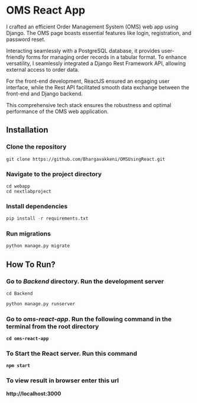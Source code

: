 <h1>OMS React App</h1>

I crafted an efficient Order Management System (OMS) web app using Django. The OMS page boasts essential features like login, registration, and password reset.

Interacting seamlessly with a PostgreSQL database, it provides user-friendly forms for managing order records in a tabular format. To enhance versatility, I seamlessly integrated a Django Rest Framework API, allowing external access to order data.

For the front-end development, ReactJS ensured an engaging user interface, while the Rest API facilitated smooth data exchange between the front-end and Django backend.

This comprehensive tech stack ensures the robustness and optimal performance of the OMS web application.

<h2>Installation</h2>

<h3>Clone the repository</h3>

```
git clone https://github.com/Bhargavakkeni/OMSUsingReact.git
```

<h3>Navigate to the project directory</h3>

```
cd webapp
cd nextlabproject
```

<h3>Install dependencies</h3>

```python
pip install -r requirements.txt
```

<h3>Run migrations</h3>

```python
python manage.py migrate
```

<h2>How To Run?</h2>

<h3>Go to <b><i>Backend</i></b> directory. Run the development server</h3>

```
cd Backend
```

```python
python manage.py runserver
```

<h3>Go to <b><i>oms-react-app</i><b>. Run the following command in the terminal from the root directory</h3>

```
cd oms-react-app
``` 
        
<h3>To Start the React server. Run this command</h3>

```
npm start
```


<h3>To view result in browser enter this url</h3>

<a>http://localhost:3000 </a> 

